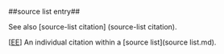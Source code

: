 ##source list entry##

See also [source-list citation] (source-list citation).

\[[EE](SOURCES.md#EE)\]  An individual citation within a [source list](source list.md).
